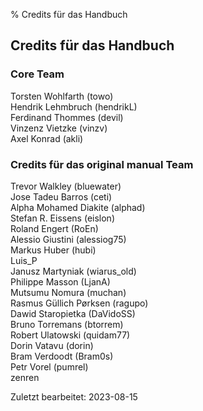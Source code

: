% Credits für das Handbuch

## Credits für das Handbuch

### Core Team

Torsten Wohlfarth (towo)  
Hendrik Lehmbruch (hendrikL)  
Ferdinand Thommes (devil)  
Vinzenz Vietzke (vinzv)  
Axel Konrad (akli)

### Credits für das original manual Team

Trevor Walkley (bluewater)  
Jose Tadeu Barros (ceti)  
Alpha Mohamed Diakite (alphad)  
Stefan R. Eissens (eislon)  
Roland Engert (RoEn)  
Alessio Giustini (alessiog75)  
Markus Huber (hubi)  
Luis_P  
Janusz Martyniak (wiarus_old)  
Philippe Masson (LjanA)  
Mutsumu Nomura (muchan)  
Rasmus Güllich Pørksen (ragupo)  
Dawid Staropietka (DaVidoSS)  
Bruno Torremans (btorrem)  
Robert Ulatowski (quidam77)  
Dorin Vatavu (dorin)  
Bram Verdoodt (Bram0s)  
Petr Vorel (pumrel)  
zenren

<div id="rev">Zuletzt bearbeitet: 2023-08-15</div>
